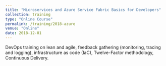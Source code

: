 ```yaml
---
title: "Microservices and Azure Service Fabric Basics for Developers"
collection: training
type: "Online Course"
permalink: /training/2018-azure
venue: "Online"
date: 2018-12-01
---
```

DevOps training on lean and agile, feedback gathering (monitoring, tracing and logging), infrastructure as code (IaC), Twelve-Factor methodology, Continuous Delivery.
